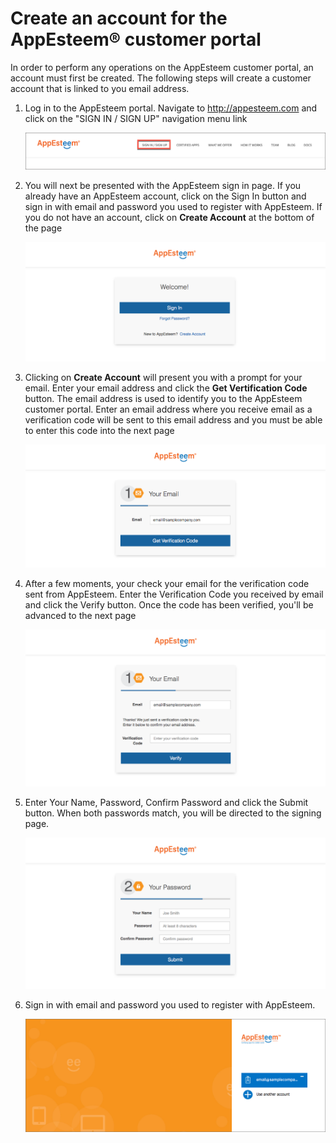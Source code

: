 # Create an account for the AppEsteem® customer portal

In order to perform any operations on the AppEsteem customer portal, an account must first be created. The following steps will create a customer account that is linked to you email address.

1. Log in to the AppEsteem portal. Navigate to <http://appesteem.com> and click on the 
"SIGN IN / SIGN UP" navigation menu link

    ![AppEsteem SIGN IN/SIGN UP menu](./media/createAccount_1.png)

2. You will next be presented with the AppEsteem sign in page. If you already have an AppEsteem account, click on the Sign In button and sign in with email and password you used to register with AppEsteem. If you do not have an account, click on **Create Account** at the bottom of the page

    ![AppEsteem Sign In page](./media/createAccount_2.png)

3. Clicking on **Create Account** will present you with a prompt for your email. Enter your email address and click the **Get Vertification Code** button. The email address is used to identify you to the AppEsteem customer portal. Enter an email address where you receive email as a verification code will be sent to this email address and you must be able to enter this code into the next page

    ![AppEsteem Email Verification page](./media/createAccount_3.png)

4. After a few moments, your check your email for the verification code sent from AppEsteem. Enter the Verification Code you received by email and click the Verify button. Once the code has been verified, you'll be advanced to the next page

    ![AppEsteem Enter Verification Code page](./media/createAccount_4.png)

5. Enter Your Name, Password, Confirm Password and click the Submit button. When both passwords match, you will be directed to the signing page.

    ![User password prompt page](./media/createAccount_5.png)

6. Sign in with email and password you used to register with AppEsteem.

    ![Authorization prompt page](./media/createAccount_6.png)
